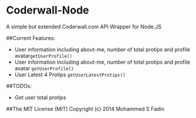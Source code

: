 Coderwall-Node
==========

 A simple but extended Coderwall.com API Wrapper for Node.JS

##Current Features:
 - User information including about-me, number of total protips and profile avatar`getUserProfile()`
 - User information including about-me, number of total protips and profile avatar  `getUserProfile()`
 - User Latest 4 Protips `getUserLatestProtips()`

##TODOs:
 - Get user total protips


##The MIT License (MIT)
Copyright (c) 2014 Mohammed S Fadin

